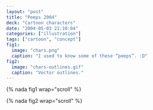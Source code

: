 ```yaml
---
layout: "post"
title: "Peeps 2004"
deck: "Cartoon characters"
date: "2004-05-03 21:10:04"
categories: ["illustration"]
tags: ["cartoon", "concept"]
fig1:
  image: "chars.png"
  caption: "I used to know some of these “peeps”. :D"
fig2:
  image: "chars-outlines.gif"
  caption: "Vector outlines."
---
```


{% nada fig1 wrap="scroll" %}

{% nada fig2 wrap="scroll" %}
